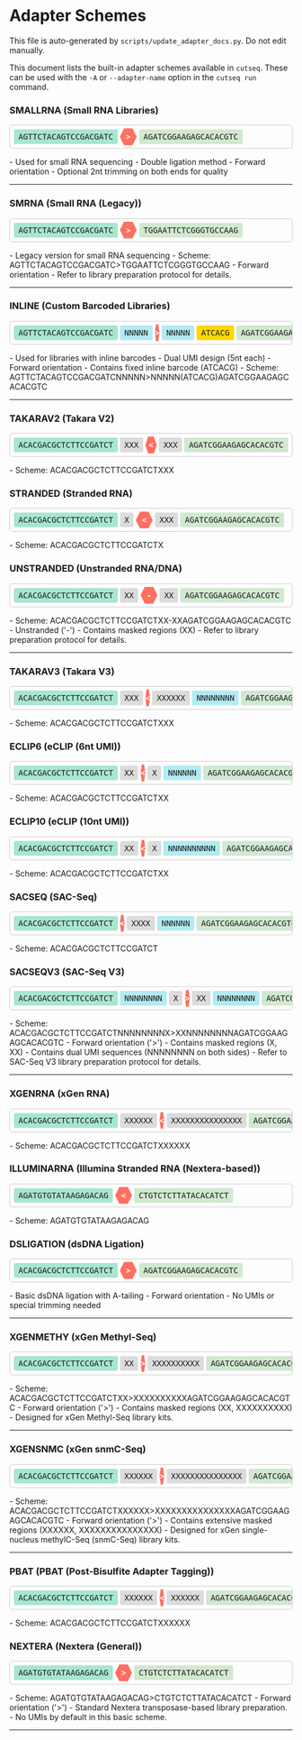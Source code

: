 # Adapter Schemes
This file is auto-generated by `scripts/update_adapter_docs.py`. Do not edit manually.

This document lists the built-in adapter schemes available in `cutseq`. These can be used with the `-A` or `--adapter-name` option in the `cutseq run` command.

### SMALLRNA (Small RNA Libraries)

<div class="adapter-scheme" style="margin-bottom: 15px;"><div style="display: flex; flex-wrap: nowrap; align-items: center; font-family: monospace; font-size: 14px; border: 1px solid #ccc; padding: 5px; border-radius: 5px; overflow-x: auto;"><span style="background-color: #A8E6CF; padding: 5px 8px; margin: 0 2px; border-radius: 3px; white-space: nowrap;">AGTTCTACAGTCCGACGATC</span>
<div style="position: relative; width: 30px; height: 30px; margin: 0 2px; text-align: center; line-height: 30px;">
  <div style="background-color: #FF6F61; width: 100%; height: 100%; position: absolute; top: 0; left: 0; clip-path: polygon(25% 0%, 75% 0%, 100% 50%, 75% 100%, 25% 100%, 0% 50%);"></div>
  <span style="position: relative; z-index: 1; color: white; font-weight: bold;">></span>
</div><span style="background-color: #D1E8D1; padding: 5px 8px; margin: 0 2px; border-radius: 3px; white-space: nowrap;">AGATCGGAAGAGCACACGTC</span></div></div>
- Used for small RNA sequencing
- Double ligation method
- Forward orientation
- Optional 2nt trimming on both ends for quality

---
### SMRNA (Small RNA (Legacy))

<div class="adapter-scheme" style="margin-bottom: 15px;"><div style="display: flex; flex-wrap: nowrap; align-items: center; font-family: monospace; font-size: 14px; border: 1px solid #ccc; padding: 5px; border-radius: 5px; overflow-x: auto;"><span style="background-color: #A8E6CF; padding: 5px 8px; margin: 0 2px; border-radius: 3px; white-space: nowrap;">AGTTCTACAGTCCGACGATC</span>
<div style="position: relative; width: 30px; height: 30px; margin: 0 2px; text-align: center; line-height: 30px;">
  <div style="background-color: #FF6F61; width: 100%; height: 100%; position: absolute; top: 0; left: 0; clip-path: polygon(25% 0%, 75% 0%, 100% 50%, 75% 100%, 25% 100%, 0% 50%);"></div>
  <span style="position: relative; z-index: 1; color: white; font-weight: bold;">></span>
</div><span style="background-color: #D1E8D1; padding: 5px 8px; margin: 0 2px; border-radius: 3px; white-space: nowrap;">TGGAATTCTCGGGTGCCAAG</span></div></div>
- Legacy version for small RNA sequencing
- Scheme: AGTTCTACAGTCCGACGATC>TGGAATTCTCGGGTGCCAAG
- Forward orientation
- Refer to library preparation protocol for details.

---
### INLINE (Custom Barcoded Libraries)

<div class="adapter-scheme" style="margin-bottom: 15px;"><div style="display: flex; flex-wrap: nowrap; align-items: center; font-family: monospace; font-size: 14px; border: 1px solid #ccc; padding: 5px; border-radius: 5px; overflow-x: auto;"><span style="background-color: #A8E6CF; padding: 5px 8px; margin: 0 2px; border-radius: 3px; white-space: nowrap;">AGTTCTACAGTCCGACGATC</span><span style="background-color: #B2EBF2; padding: 5px 8px; margin: 0 2px; border-radius: 3px; white-space: nowrap;">NNNNN</span>
<div style="position: relative; width: 30px; height: 30px; margin: 0 2px; text-align: center; line-height: 30px;">
  <div style="background-color: #FF6F61; width: 100%; height: 100%; position: absolute; top: 0; left: 0; clip-path: polygon(25% 0%, 75% 0%, 100% 50%, 75% 100%, 25% 100%, 0% 50%);"></div>
  <span style="position: relative; z-index: 1; color: white; font-weight: bold;">></span>
</div><span style="background-color: #B2EBF2; padding: 5px 8px; margin: 0 2px; border-radius: 3px; white-space: nowrap;">NNNNN</span><span style="background-color: #FFD700; padding: 5px 8px; margin: 0 2px; border-radius: 3px; white-space: nowrap;">ATCACG</span><span style="background-color: #D1E8D1; padding: 5px 8px; margin: 0 2px; border-radius: 3px; white-space: nowrap;">AGATCGGAAGAGCACACGTC</span></div></div>
- Used for libraries with inline barcodes
- Dual UMI design (5nt each)
- Forward orientation
- Contains fixed inline barcode (ATCACG)
- Scheme: AGTTCTACAGTCCGACGATCNNNNN>NNNNN(ATCACG)AGATCGGAAGAGCACACGTC

---
### TAKARAV2 (Takara V2)

<div class="adapter-scheme" style="margin-bottom: 15px;"><div style="display: flex; flex-wrap: nowrap; align-items: center; font-family: monospace; font-size: 14px; border: 1px solid #ccc; padding: 5px; border-radius: 5px; overflow-x: auto;"><span style="background-color: #A8E6CF; padding: 5px 8px; margin: 0 2px; border-radius: 3px; white-space: nowrap;">ACACGACGCTCTTCCGATCT</span><span style="background-color: #DCDCDC; padding: 5px 8px; margin: 0 2px; border-radius: 3px; white-space: nowrap;">XXX</span>
<div style="position: relative; width: 30px; height: 30px; margin: 0 2px; text-align: center; line-height: 30px;">
  <div style="background-color: #FF6F61; width: 100%; height: 100%; position: absolute; top: 0; left: 0; clip-path: polygon(25% 0%, 75% 0%, 100% 50%, 75% 100%, 25% 100%, 0% 50%);"></div>
  <span style="position: relative; z-index: 1; color: white; font-weight: bold;"><</span>
</div><span style="background-color: #DCDCDC; padding: 5px 8px; margin: 0 2px; border-radius: 3px; white-space: nowrap;">XXX</span><span style="background-color: #D1E8D1; padding: 5px 8px; margin: 0 2px; border-radius: 3px; white-space: nowrap;">AGATCGGAAGAGCACACGTC</span></div></div>
- Scheme: ACACGACGCTCTTCCGATCTXXX<XXXAGATCGGAAGAGCACACGTC
- Reverse orientation ('<')
- Contains masked regions (XXX)
- Refer to Takara V2 library preparation protocol for details.

---
### STRANDED (Stranded RNA)

<div class="adapter-scheme" style="margin-bottom: 15px;"><div style="display: flex; flex-wrap: nowrap; align-items: center; font-family: monospace; font-size: 14px; border: 1px solid #ccc; padding: 5px; border-radius: 5px; overflow-x: auto;"><span style="background-color: #A8E6CF; padding: 5px 8px; margin: 0 2px; border-radius: 3px; white-space: nowrap;">ACACGACGCTCTTCCGATCT</span><span style="background-color: #DCDCDC; padding: 5px 8px; margin: 0 2px; border-radius: 3px; white-space: nowrap;">X</span>
<div style="position: relative; width: 30px; height: 30px; margin: 0 2px; text-align: center; line-height: 30px;">
  <div style="background-color: #FF6F61; width: 100%; height: 100%; position: absolute; top: 0; left: 0; clip-path: polygon(25% 0%, 75% 0%, 100% 50%, 75% 100%, 25% 100%, 0% 50%);"></div>
  <span style="position: relative; z-index: 1; color: white; font-weight: bold;"><</span>
</div><span style="background-color: #DCDCDC; padding: 5px 8px; margin: 0 2px; border-radius: 3px; white-space: nowrap;">XXX</span><span style="background-color: #D1E8D1; padding: 5px 8px; margin: 0 2px; border-radius: 3px; white-space: nowrap;">AGATCGGAAGAGCACACGTC</span></div></div>
- Scheme: ACACGACGCTCTTCCGATCTX<XXXAGATCGGAAGAGCACACGTC
- Reverse orientation ('<')
- Contains masked regions (X, XXX)
- Refer to stranded RNA library preparation protocol for details.

---
### UNSTRANDED (Unstranded RNA/DNA)

<div class="adapter-scheme" style="margin-bottom: 15px;"><div style="display: flex; flex-wrap: nowrap; align-items: center; font-family: monospace; font-size: 14px; border: 1px solid #ccc; padding: 5px; border-radius: 5px; overflow-x: auto;"><span style="background-color: #A8E6CF; padding: 5px 8px; margin: 0 2px; border-radius: 3px; white-space: nowrap;">ACACGACGCTCTTCCGATCT</span><span style="background-color: #DCDCDC; padding: 5px 8px; margin: 0 2px; border-radius: 3px; white-space: nowrap;">XX</span>
<div style="position: relative; width: 30px; height: 30px; margin: 0 2px; text-align: center; line-height: 30px;">
  <div style="background-color: #FF6F61; width: 100%; height: 100%; position: absolute; top: 0; left: 0; clip-path: polygon(25% 0%, 75% 0%, 100% 50%, 75% 100%, 25% 100%, 0% 50%);"></div>
  <span style="position: relative; z-index: 1; color: white; font-weight: bold;">-</span>
</div><span style="background-color: #DCDCDC; padding: 5px 8px; margin: 0 2px; border-radius: 3px; white-space: nowrap;">XX</span><span style="background-color: #D1E8D1; padding: 5px 8px; margin: 0 2px; border-radius: 3px; white-space: nowrap;">AGATCGGAAGAGCACACGTC</span></div></div>
- Scheme: ACACGACGCTCTTCCGATCTXX-XXAGATCGGAAGAGCACACGTC
- Unstranded ('-')
- Contains masked regions (XX)
- Refer to library preparation protocol for details.

---
### TAKARAV3 (Takara V3)

<div class="adapter-scheme" style="margin-bottom: 15px;"><div style="display: flex; flex-wrap: nowrap; align-items: center; font-family: monospace; font-size: 14px; border: 1px solid #ccc; padding: 5px; border-radius: 5px; overflow-x: auto;"><span style="background-color: #A8E6CF; padding: 5px 8px; margin: 0 2px; border-radius: 3px; white-space: nowrap;">ACACGACGCTCTTCCGATCT</span><span style="background-color: #DCDCDC; padding: 5px 8px; margin: 0 2px; border-radius: 3px; white-space: nowrap;">XXX</span>
<div style="position: relative; width: 30px; height: 30px; margin: 0 2px; text-align: center; line-height: 30px;">
  <div style="background-color: #FF6F61; width: 100%; height: 100%; position: absolute; top: 0; left: 0; clip-path: polygon(25% 0%, 75% 0%, 100% 50%, 75% 100%, 25% 100%, 0% 50%);"></div>
  <span style="position: relative; z-index: 1; color: white; font-weight: bold;"><</span>
</div><span style="background-color: #DCDCDC; padding: 5px 8px; margin: 0 2px; border-radius: 3px; white-space: nowrap;">XXXXXX</span><span style="background-color: #B2EBF2; padding: 5px 8px; margin: 0 2px; border-radius: 3px; white-space: nowrap;">NNNNNNNN</span><span style="background-color: #D1E8D1; padding: 5px 8px; margin: 0 2px; border-radius: 3px; white-space: nowrap;">AGATCGGAAGAGCACACGTC</span></div></div>
- Scheme: ACACGACGCTCTTCCGATCTXXX<XXXXXXNNNNNNNNAGATCGGAAGAGCACACGTC
- Reverse orientation ('<')
- Contains masked regions (XXX, XXXXXX)
- Contains UMI sequences (NNNNNNNN)
- Refer to Takara V3 library preparation protocol for details.

---
### ECLIP6 (eCLIP (6nt UMI))

<div class="adapter-scheme" style="margin-bottom: 15px;"><div style="display: flex; flex-wrap: nowrap; align-items: center; font-family: monospace; font-size: 14px; border: 1px solid #ccc; padding: 5px; border-radius: 5px; overflow-x: auto;"><span style="background-color: #A8E6CF; padding: 5px 8px; margin: 0 2px; border-radius: 3px; white-space: nowrap;">ACACGACGCTCTTCCGATCT</span><span style="background-color: #DCDCDC; padding: 5px 8px; margin: 0 2px; border-radius: 3px; white-space: nowrap;">XX</span>
<div style="position: relative; width: 30px; height: 30px; margin: 0 2px; text-align: center; line-height: 30px;">
  <div style="background-color: #FF6F61; width: 100%; height: 100%; position: absolute; top: 0; left: 0; clip-path: polygon(25% 0%, 75% 0%, 100% 50%, 75% 100%, 25% 100%, 0% 50%);"></div>
  <span style="position: relative; z-index: 1; color: white; font-weight: bold;"><</span>
</div><span style="background-color: #DCDCDC; padding: 5px 8px; margin: 0 2px; border-radius: 3px; white-space: nowrap;">X</span><span style="background-color: #B2EBF2; padding: 5px 8px; margin: 0 2px; border-radius: 3px; white-space: nowrap;">NNNNNN</span><span style="background-color: #D1E8D1; padding: 5px 8px; margin: 0 2px; border-radius: 3px; white-space: nowrap;">AGATCGGAAGAGCACACGTC</span></div></div>
- Scheme: ACACGACGCTCTTCCGATCTXX<XNNNNNNAGATCGGAAGAGCACACGTC
- Reverse orientation ('<')
- Contains masked regions (XX, X)
- Contains UMI sequences (NNNNNN)
- Used for eCLIP experiments with a 6-nucleotide UMI.

---
### ECLIP10 (eCLIP (10nt UMI))

<div class="adapter-scheme" style="margin-bottom: 15px;"><div style="display: flex; flex-wrap: nowrap; align-items: center; font-family: monospace; font-size: 14px; border: 1px solid #ccc; padding: 5px; border-radius: 5px; overflow-x: auto;"><span style="background-color: #A8E6CF; padding: 5px 8px; margin: 0 2px; border-radius: 3px; white-space: nowrap;">ACACGACGCTCTTCCGATCT</span><span style="background-color: #DCDCDC; padding: 5px 8px; margin: 0 2px; border-radius: 3px; white-space: nowrap;">XX</span>
<div style="position: relative; width: 30px; height: 30px; margin: 0 2px; text-align: center; line-height: 30px;">
  <div style="background-color: #FF6F61; width: 100%; height: 100%; position: absolute; top: 0; left: 0; clip-path: polygon(25% 0%, 75% 0%, 100% 50%, 75% 100%, 25% 100%, 0% 50%);"></div>
  <span style="position: relative; z-index: 1; color: white; font-weight: bold;"><</span>
</div><span style="background-color: #DCDCDC; padding: 5px 8px; margin: 0 2px; border-radius: 3px; white-space: nowrap;">X</span><span style="background-color: #B2EBF2; padding: 5px 8px; margin: 0 2px; border-radius: 3px; white-space: nowrap;">NNNNNNNNNN</span><span style="background-color: #D1E8D1; padding: 5px 8px; margin: 0 2px; border-radius: 3px; white-space: nowrap;">AGATCGGAAGAGCACACGTC</span></div></div>
- Scheme: ACACGACGCTCTTCCGATCTXX<XNNNNNNNNNNAGATCGGAAGAGCACACGTC
- Reverse orientation ('<')
- Contains masked regions (XX, X)
- Contains UMI sequences (NNNNNNNNNN)
- Used for eCLIP experiments with a 10-nucleotide UMI.

---
### SACSEQ (SAC-Seq)

<div class="adapter-scheme" style="margin-bottom: 15px;"><div style="display: flex; flex-wrap: nowrap; align-items: center; font-family: monospace; font-size: 14px; border: 1px solid #ccc; padding: 5px; border-radius: 5px; overflow-x: auto;"><span style="background-color: #A8E6CF; padding: 5px 8px; margin: 0 2px; border-radius: 3px; white-space: nowrap;">ACACGACGCTCTTCCGATCT</span>
<div style="position: relative; width: 30px; height: 30px; margin: 0 2px; text-align: center; line-height: 30px;">
  <div style="background-color: #FF6F61; width: 100%; height: 100%; position: absolute; top: 0; left: 0; clip-path: polygon(25% 0%, 75% 0%, 100% 50%, 75% 100%, 25% 100%, 0% 50%);"></div>
  <span style="position: relative; z-index: 1; color: white; font-weight: bold;"><</span>
</div><span style="background-color: #DCDCDC; padding: 5px 8px; margin: 0 2px; border-radius: 3px; white-space: nowrap;">XXXX</span><span style="background-color: #B2EBF2; padding: 5px 8px; margin: 0 2px; border-radius: 3px; white-space: nowrap;">NNNNNN</span><span style="background-color: #D1E8D1; padding: 5px 8px; margin: 0 2px; border-radius: 3px; white-space: nowrap;">AGATCGGAAGAGCACACGTC</span></div></div>
- Scheme: ACACGACGCTCTTCCGATCT<XXXXNNNNNNAGATCGGAAGAGCACACGTC
- Reverse orientation ('<')
- Contains masked regions (XXXX)
- Contains UMI sequences (NNNNNN)
- Used for SAC-Seq (Single-cell RNA-Seq) or similar protocols.

---
### SACSEQV3 (SAC-Seq V3)

<div class="adapter-scheme" style="margin-bottom: 15px;"><div style="display: flex; flex-wrap: nowrap; align-items: center; font-family: monospace; font-size: 14px; border: 1px solid #ccc; padding: 5px; border-radius: 5px; overflow-x: auto;"><span style="background-color: #A8E6CF; padding: 5px 8px; margin: 0 2px; border-radius: 3px; white-space: nowrap;">ACACGACGCTCTTCCGATCT</span><span style="background-color: #B2EBF2; padding: 5px 8px; margin: 0 2px; border-radius: 3px; white-space: nowrap;">NNNNNNNN</span><span style="background-color: #DCDCDC; padding: 5px 8px; margin: 0 2px; border-radius: 3px; white-space: nowrap;">X</span>
<div style="position: relative; width: 30px; height: 30px; margin: 0 2px; text-align: center; line-height: 30px;">
  <div style="background-color: #FF6F61; width: 100%; height: 100%; position: absolute; top: 0; left: 0; clip-path: polygon(25% 0%, 75% 0%, 100% 50%, 75% 100%, 25% 100%, 0% 50%);"></div>
  <span style="position: relative; z-index: 1; color: white; font-weight: bold;">></span>
</div><span style="background-color: #DCDCDC; padding: 5px 8px; margin: 0 2px; border-radius: 3px; white-space: nowrap;">XX</span><span style="background-color: #B2EBF2; padding: 5px 8px; margin: 0 2px; border-radius: 3px; white-space: nowrap;">NNNNNNNN</span><span style="background-color: #D1E8D1; padding: 5px 8px; margin: 0 2px; border-radius: 3px; white-space: nowrap;">AGATCGGAAGAGCACACGTC</span></div></div>
- Scheme: ACACGACGCTCTTCCGATCTNNNNNNNNX>XXNNNNNNNNAGATCGGAAGAGCACACGTC
- Forward orientation ('>')
- Contains masked regions (X, XX)
- Contains dual UMI sequences (NNNNNNNN on both sides)
- Refer to SAC-Seq V3 library preparation protocol for details.

---
### XGENRNA (xGen RNA)

<div class="adapter-scheme" style="margin-bottom: 15px;"><div style="display: flex; flex-wrap: nowrap; align-items: center; font-family: monospace; font-size: 14px; border: 1px solid #ccc; padding: 5px; border-radius: 5px; overflow-x: auto;"><span style="background-color: #A8E6CF; padding: 5px 8px; margin: 0 2px; border-radius: 3px; white-space: nowrap;">ACACGACGCTCTTCCGATCT</span><span style="background-color: #DCDCDC; padding: 5px 8px; margin: 0 2px; border-radius: 3px; white-space: nowrap;">XXXXXX</span>
<div style="position: relative; width: 30px; height: 30px; margin: 0 2px; text-align: center; line-height: 30px;">
  <div style="background-color: #FF6F61; width: 100%; height: 100%; position: absolute; top: 0; left: 0; clip-path: polygon(25% 0%, 75% 0%, 100% 50%, 75% 100%, 25% 100%, 0% 50%);"></div>
  <span style="position: relative; z-index: 1; color: white; font-weight: bold;"><</span>
</div><span style="background-color: #DCDCDC; padding: 5px 8px; margin: 0 2px; border-radius: 3px; white-space: nowrap;">XXXXXXXXXXXXXXX</span><span style="background-color: #D1E8D1; padding: 5px 8px; margin: 0 2px; border-radius: 3px; white-space: nowrap;">AGATCGGAAGAGCACACGTC</span></div></div>
- Scheme: ACACGACGCTCTTCCGATCTXXXXXX<XXXXXXXXXXXXXXXAGATCGGAAGAGCACACGTC
- Reverse orientation ('<')
- Contains extensive masked regions (XXXXXX, XXXXXXXXXXXXXXX)
- Likely for specific xGen RNA library preps, check protocol.

---
### ILLUMINARNA (Illumina Stranded RNA (Nextera-based))

<div class="adapter-scheme" style="margin-bottom: 15px;"><div style="display: flex; flex-wrap: nowrap; align-items: center; font-family: monospace; font-size: 14px; border: 1px solid #ccc; padding: 5px; border-radius: 5px; overflow-x: auto;"><span style="background-color: #A8E6CF; padding: 5px 8px; margin: 0 2px; border-radius: 3px; white-space: nowrap;">AGATGTGTATAAGAGACAG</span>
<div style="position: relative; width: 30px; height: 30px; margin: 0 2px; text-align: center; line-height: 30px;">
  <div style="background-color: #FF6F61; width: 100%; height: 100%; position: absolute; top: 0; left: 0; clip-path: polygon(25% 0%, 75% 0%, 100% 50%, 75% 100%, 25% 100%, 0% 50%);"></div>
  <span style="position: relative; z-index: 1; color: white; font-weight: bold;"><</span>
</div><span style="background-color: #D1E8D1; padding: 5px 8px; margin: 0 2px; border-radius: 3px; white-space: nowrap;">CTGTCTCTTATACACATCT</span></div></div>
- Scheme: AGATGTGTATAAGAGACAG<CTGTCTCTTATACACATCT
- Reverse orientation ('<')
- Uses Nextera-style adapter sequences.

---
### DSLIGATION (dsDNA Ligation)

<div class="adapter-scheme" style="margin-bottom: 15px;"><div style="display: flex; flex-wrap: nowrap; align-items: center; font-family: monospace; font-size: 14px; border: 1px solid #ccc; padding: 5px; border-radius: 5px; overflow-x: auto;"><span style="background-color: #A8E6CF; padding: 5px 8px; margin: 0 2px; border-radius: 3px; white-space: nowrap;">ACACGACGCTCTTCCGATCT</span>
<div style="position: relative; width: 30px; height: 30px; margin: 0 2px; text-align: center; line-height: 30px;">
  <div style="background-color: #FF6F61; width: 100%; height: 100%; position: absolute; top: 0; left: 0; clip-path: polygon(25% 0%, 75% 0%, 100% 50%, 75% 100%, 25% 100%, 0% 50%);"></div>
  <span style="position: relative; z-index: 1; color: white; font-weight: bold;">></span>
</div><span style="background-color: #D1E8D1; padding: 5px 8px; margin: 0 2px; border-radius: 3px; white-space: nowrap;">AGATCGGAAGAGCACACGTC</span></div></div>
- Basic dsDNA ligation with A-tailing
- Forward orientation
- No UMIs or special trimming needed

---
### XGENMETHY (xGen Methyl-Seq)

<div class="adapter-scheme" style="margin-bottom: 15px;"><div style="display: flex; flex-wrap: nowrap; align-items: center; font-family: monospace; font-size: 14px; border: 1px solid #ccc; padding: 5px; border-radius: 5px; overflow-x: auto;"><span style="background-color: #A8E6CF; padding: 5px 8px; margin: 0 2px; border-radius: 3px; white-space: nowrap;">ACACGACGCTCTTCCGATCT</span><span style="background-color: #DCDCDC; padding: 5px 8px; margin: 0 2px; border-radius: 3px; white-space: nowrap;">XX</span>
<div style="position: relative; width: 30px; height: 30px; margin: 0 2px; text-align: center; line-height: 30px;">
  <div style="background-color: #FF6F61; width: 100%; height: 100%; position: absolute; top: 0; left: 0; clip-path: polygon(25% 0%, 75% 0%, 100% 50%, 75% 100%, 25% 100%, 0% 50%);"></div>
  <span style="position: relative; z-index: 1; color: white; font-weight: bold;">></span>
</div><span style="background-color: #DCDCDC; padding: 5px 8px; margin: 0 2px; border-radius: 3px; white-space: nowrap;">XXXXXXXXXX</span><span style="background-color: #D1E8D1; padding: 5px 8px; margin: 0 2px; border-radius: 3px; white-space: nowrap;">AGATCGGAAGAGCACACGTC</span></div></div>
- Scheme: ACACGACGCTCTTCCGATCTXX>XXXXXXXXXXAGATCGGAAGAGCACACGTC
- Forward orientation ('>')
- Contains masked regions (XX, XXXXXXXXXX)
- Designed for xGen Methyl-Seq library kits.

---
### XGENSNMC (xGen snmC-Seq)

<div class="adapter-scheme" style="margin-bottom: 15px;"><div style="display: flex; flex-wrap: nowrap; align-items: center; font-family: monospace; font-size: 14px; border: 1px solid #ccc; padding: 5px; border-radius: 5px; overflow-x: auto;"><span style="background-color: #A8E6CF; padding: 5px 8px; margin: 0 2px; border-radius: 3px; white-space: nowrap;">ACACGACGCTCTTCCGATCT</span><span style="background-color: #DCDCDC; padding: 5px 8px; margin: 0 2px; border-radius: 3px; white-space: nowrap;">XXXXXX</span>
<div style="position: relative; width: 30px; height: 30px; margin: 0 2px; text-align: center; line-height: 30px;">
  <div style="background-color: #FF6F61; width: 100%; height: 100%; position: absolute; top: 0; left: 0; clip-path: polygon(25% 0%, 75% 0%, 100% 50%, 75% 100%, 25% 100%, 0% 50%);"></div>
  <span style="position: relative; z-index: 1; color: white; font-weight: bold;">></span>
</div><span style="background-color: #DCDCDC; padding: 5px 8px; margin: 0 2px; border-radius: 3px; white-space: nowrap;">XXXXXXXXXXXXXXX</span><span style="background-color: #D1E8D1; padding: 5px 8px; margin: 0 2px; border-radius: 3px; white-space: nowrap;">AGATCGGAAGAGCACACGTC</span></div></div>
- Scheme: ACACGACGCTCTTCCGATCTXXXXXX>XXXXXXXXXXXXXXXAGATCGGAAGAGCACACGTC
- Forward orientation ('>')
- Contains extensive masked regions (XXXXXX, XXXXXXXXXXXXXXX)
- Designed for xGen single-nucleus methylC-Seq (snmC-Seq) library kits.

---
### PBAT (PBAT (Post-Bisulfite Adapter Tagging))

<div class="adapter-scheme" style="margin-bottom: 15px;"><div style="display: flex; flex-wrap: nowrap; align-items: center; font-family: monospace; font-size: 14px; border: 1px solid #ccc; padding: 5px; border-radius: 5px; overflow-x: auto;"><span style="background-color: #A8E6CF; padding: 5px 8px; margin: 0 2px; border-radius: 3px; white-space: nowrap;">ACACGACGCTCTTCCGATCT</span><span style="background-color: #DCDCDC; padding: 5px 8px; margin: 0 2px; border-radius: 3px; white-space: nowrap;">XXXXXX</span>
<div style="position: relative; width: 30px; height: 30px; margin: 0 2px; text-align: center; line-height: 30px;">
  <div style="background-color: #FF6F61; width: 100%; height: 100%; position: absolute; top: 0; left: 0; clip-path: polygon(25% 0%, 75% 0%, 100% 50%, 75% 100%, 25% 100%, 0% 50%);"></div>
  <span style="position: relative; z-index: 1; color: white; font-weight: bold;"><</span>
</div><span style="background-color: #DCDCDC; padding: 5px 8px; margin: 0 2px; border-radius: 3px; white-space: nowrap;">XXXXXX</span><span style="background-color: #D1E8D1; padding: 5px 8px; margin: 0 2px; border-radius: 3px; white-space: nowrap;">AGATCGGAAGAGCACACGTC</span></div></div>
- Scheme: ACACGACGCTCTTCCGATCTXXXXXX<XXXXXXAGATCGGAAGAGCACACGTC
- Reverse orientation ('<')
- Contains masked regions (XXXXXX on both sides)
- Used for PBAT-style bisulfite sequencing libraries.

---
### NEXTERA (Nextera (General))

<div class="adapter-scheme" style="margin-bottom: 15px;"><div style="display: flex; flex-wrap: nowrap; align-items: center; font-family: monospace; font-size: 14px; border: 1px solid #ccc; padding: 5px; border-radius: 5px; overflow-x: auto;"><span style="background-color: #A8E6CF; padding: 5px 8px; margin: 0 2px; border-radius: 3px; white-space: nowrap;">AGATGTGTATAAGAGACAG</span>
<div style="position: relative; width: 30px; height: 30px; margin: 0 2px; text-align: center; line-height: 30px;">
  <div style="background-color: #FF6F61; width: 100%; height: 100%; position: absolute; top: 0; left: 0; clip-path: polygon(25% 0%, 75% 0%, 100% 50%, 75% 100%, 25% 100%, 0% 50%);"></div>
  <span style="position: relative; z-index: 1; color: white; font-weight: bold;">></span>
</div><span style="background-color: #D1E8D1; padding: 5px 8px; margin: 0 2px; border-radius: 3px; white-space: nowrap;">CTGTCTCTTATACACATCT</span></div></div>
- Scheme: AGATGTGTATAAGAGACAG>CTGTCTCTTATACACATCT
- Forward orientation ('>')
- Standard Nextera transposase-based library preparation.
- No UMIs by default in this basic scheme.

---
